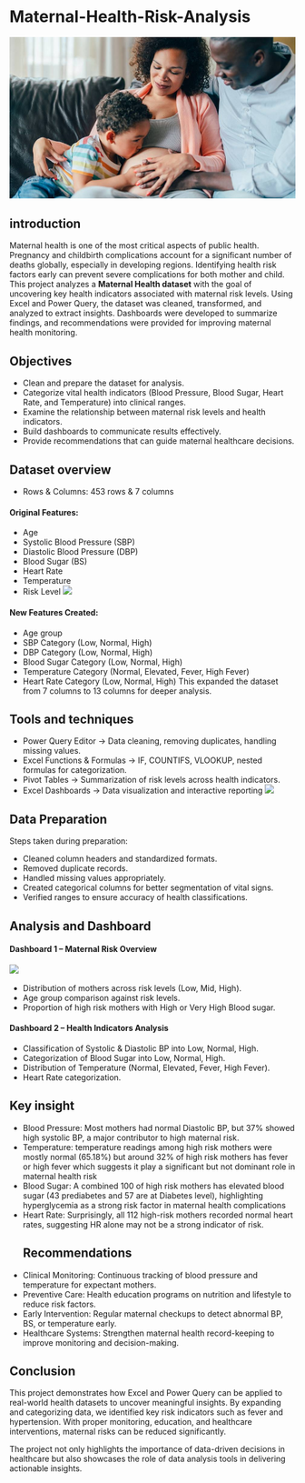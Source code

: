 # Maternal-Health-Risk-Analysis
![](maternal_health.jpg)

##	introduction

Maternal health is one of the most critical aspects of public health. Pregnancy and childbirth complications account for a significant number of deaths globally, especially in developing regions. Identifying health risk factors early can prevent severe complications for both mother and child.
This project analyzes a **Maternal Health dataset** with the goal of uncovering key health indicators associated with maternal risk levels. Using Excel and Power Query, the dataset was cleaned, transformed, and analyzed to extract insights. Dashboards were developed to summarize findings, and recommendations were provided for improving maternal health monitoring.

##  Objectives
- Clean and prepare the dataset for analysis.
- Categorize vital health indicators (Blood Pressure, Blood Sugar, Heart Rate, and Temperature) into clinical ranges.
- Examine the relationship between maternal risk levels and health indicators.
- Build dashboards to communicate results effectively.
- Provide recommendations that can guide maternal healthcare decisions.
##  Dataset overview
- Rows & Columns: 453 rows  & 7 columns
#### Original Features:
- Age
- Systolic Blood Pressure (SBP)
- Diastolic Blood Pressure (DBP)
- Blood Sugar (BS)
- Heart Rate
- Temperature
- Risk Level
![](Orignal_dataset.jpg)
#### New Features Created:
- Age group
- SBP Category (Low, Normal, High)
- DBP Category (Low, Normal, High)
- Blood Sugar Category (Low, Normal, High)
- Temperature Category (Normal, Elevated, Fever, High Fever)
- Heart Rate Category (Low, Normal, High)
This expanded the dataset from 7 columns to 13 columns for deeper analysis.
## Tools and techniques
- Power Query Editor → Data cleaning, removing duplicates, handling missing values.
- Excel Functions & Formulas → IF, COUNTIFS, VLOOKUP, nested formulas for categorization.
- Pivot Tables → Summarization of risk levels across health indicators.
- Excel Dashboards → Data visualization and interactive reporting
![](images/DataPreparation.jpg)
## Data Preparation
Steps taken during preparation:
- Cleaned column headers and standardized formats.
- Removed duplicate records.
- Handled missing values appropriately.
- Created categorical columns for better segmentation of vital signs.
- Verified ranges to ensure accuracy of health classifications.
 ## Analysis and Dashboard
#### Dashboard 1 – Maternal Risk Overview
![](https://raw.githubusercontent.com/username/repo/main/images/overview_Dashboard.jpg)
- Distribution of mothers across risk levels (Low, Mid, High).
- Age group comparison against risk levels.
- Proportion of high risk mothers with High or Very High Blood sugar.
#### Dashboard 2 – Health Indicators Analysis
- Classification of Systolic & Diastolic BP into Low, Normal, High.
- Categorization of Blood Sugar into Low, Normal, High.
- Distribution of Temperature (Normal, Elevated, Fever, High Fever).
- Heart Rate categorization.
## Key insight
- Blood Pressure: Most mothers had normal Diastolic BP, but 37% showed high systolic BP, a major contributor to high maternal risk.
- Temperature: temperature readings among high risk mothers were mostly normal (65.18%) but around 32% of high risk mothers has fever or high fever which suggests it play a significant but not dominant role in maternal health risk
- Blood Sugar: A combined 100 of high risk mothers has elevated blood sugar (43 prediabetes and 57 are at Diabetes level), highlighting hyperglycemia as a strong risk factor in maternal health complications
- Heart Rate: Surprisingly, all 112 high-risk mothers recorded normal heart rates, suggesting HR alone may not be a strong indicator of risk.
  ## Recommendations
- Clinical Monitoring: Continuous tracking of blood pressure and temperature for expectant mothers.
- Preventive Care: Health education programs on nutrition and lifestyle to reduce risk factors.
- Early Intervention: Regular maternal checkups to detect abnormal BP, BS, or temperature early.
- Healthcare Systems: Strengthen maternal health record-keeping to improve monitoring and decision-making.
## Conclusion
This project demonstrates how Excel and Power Query can be applied to real-world health datasets to uncover meaningful insights. By expanding and categorizing data, we identified key risk indicators such as fever and hypertension. With proper monitoring, education, and healthcare interventions, maternal risks can be reduced significantly.

The project not only highlights the importance of data-driven decisions in healthcare but also showcases the role of data analysis tools in delivering actionable insights.


